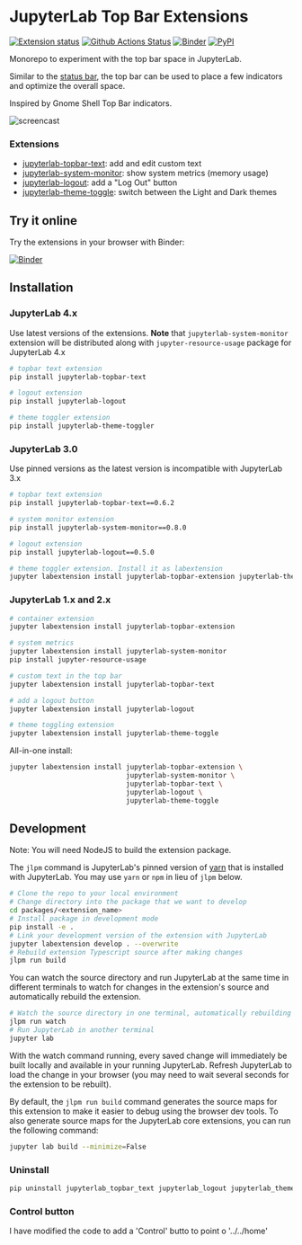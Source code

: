 # JupyterLab Top Bar Extensions

[![Extension status](https://img.shields.io/badge/status-ready-success 'ready to be used')](https://jupyterlab-contrib.github.io/)
[![Github Actions Status](https://github.com/jupyterlab-contrib/jupyterlab-topbar/workflows/Build/badge.svg)](https://github.com/jupyterlab-contrib/jupyterlab-topbar/actions/workflows/build.yml)
[![Binder](https://mybinder.org/badge_logo.svg)](https://mybinder.org/v2/gh/jupyterlab-contrib/jupyterlab-topbar/main?urlpath=lab)
[![PyPI](https://img.shields.io/pypi/v/jupyterlab-topbar.svg)](https://pypi.org/project/jupyterlab-topbar)

Monorepo to experiment with the top bar space in JupyterLab.

Similar to the [status bar](https://github.com/jupyterlab/jupyterlab/tree/master/packages/statusbar-extension), the top bar can be used to place a few indicators and optimize the overall space.

Inspired by Gnome Shell Top Bar indicators.

![screencast](./doc/screencast.gif)

### Extensions

- [jupyterlab-topbar-text](./packages/topbar-text-extension): add and edit custom text
- [jupyterlab-system-monitor](./packages/system-monitor-extension): show system metrics (memory usage)
- [jupyterlab-logout](./packages/logout-extension): add a "Log Out" button
- [jupyterlab-theme-toggle](./packages/theme-toggler-extension): switch between the Light and Dark themes

## Try it online

Try the extensions in your browser with Binder:

[![Binder](https://mybinder.org/badge_logo.svg)](https://mybinder.org/v2/gh/jupyterlab-contrib/jupyterlab-topbar/main?urlpath=lab)

## Installation

### JupyterLab 4.x

Use latest versions of the extensions. **Note** that `jupyterlab-system-monitor`
extension will be distributed along with `jupyter-resource-usage` package for
JupyterLab 4.x

```bash
# topbar text extension
pip install jupyterlab-topbar-text

# logout extension
pip install jupyterlab-logout

# theme toggler extension
pip install jupyterlab-theme-toggler
```

### JupyterLab 3.0

Use pinned versions as the latest version is incompatible with JupyterLab 3.x

```bash
# topbar text extension
pip install jupyterlab-topbar-text==0.6.2

# system monitor extension
pip install jupyterlab-system-monitor==0.8.0

# logout extension
pip install jupyterlab-logout==0.5.0

# theme toggler extension. Install it as labextension
jupyter labextension install jupyterlab-topbar-extension jupyterlab-theme-toggle
```

### JupyterLab 1.x and 2.x

```bash
# container extension
jupyter labextension install jupyterlab-topbar-extension

# system metrics
jupyter labextension install jupyterlab-system-monitor
pip install jupyter-resource-usage

# custom text in the top bar
jupyter labextension install jupyterlab-topbar-text

# add a logout button
jupyter labextension install jupyterlab-logout

# theme toggling extension
jupyter labextension install jupyterlab-theme-toggle
```

All-in-one install:

```bash
jupyter labextension install jupyterlab-topbar-extension \
                             jupyterlab-system-monitor \
                             jupyterlab-topbar-text \
                             jupyterlab-logout \
                             jupyterlab-theme-toggle
```

## Development

Note: You will need NodeJS to build the extension package.

The `jlpm` command is JupyterLab's pinned version of
[yarn](https://yarnpkg.com/) that is installed with JupyterLab. You may use
`yarn` or `npm` in lieu of `jlpm` below.

```bash
# Clone the repo to your local environment
# Change directory into the package that we want to develop
cd packages/<extension_name>
# Install package in development mode
pip install -e .
# Link your development version of the extension with JupyterLab
jupyter labextension develop . --overwrite
# Rebuild extension Typescript source after making changes
jlpm run build
```

You can watch the source directory and run JupyterLab at the same time in different terminals to watch for changes in the extension's source and automatically rebuild the extension.

```bash
# Watch the source directory in one terminal, automatically rebuilding when needed
jlpm run watch
# Run JupyterLab in another terminal
jupyter lab
```

With the watch command running, every saved change will immediately be built locally and available in your running JupyterLab. Refresh JupyterLab to load the change in your browser (you may need to wait several seconds for the extension to be rebuilt).

By default, the `jlpm run build` command generates the source maps for this extension to make it easier to debug using the browser dev tools. To also generate source maps for the JupyterLab core extensions, you can run the following command:

```bash
jupyter lab build --minimize=False
```

### Uninstall

```bash
pip uninstall jupyterlab_topbar_text jupyterlab_logout jupyterlab_theme_toggler
```

### Control button
I have modified the code to add a 'Control' butto to point o '../../home'

